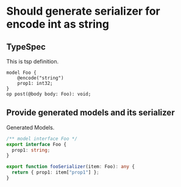 # Should generate serializer for encode int as string

## TypeSpec

This is tsp definition.

```tsp
model Foo {
    @encode("string")
    prop1: int32;
}
op post(@body body: Foo): void;
```

## Provide generated models and its serializer

Generated Models.

```ts models
/** model interface Foo */
export interface Foo {
  prop1: string;
}

export function fooSerializer(item: Foo): any {
  return { prop1: item["prop1"] };
}
```
